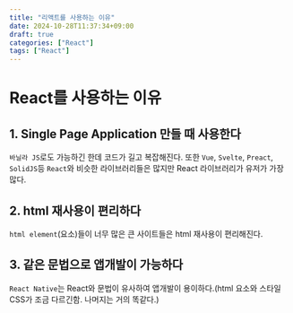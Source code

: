 ```yaml
---
title: "리액트를 사용하는 이유"
date: 2024-10-28T11:37:34+09:00
draft: true
categories: ["React"]
tags: ["React"]
---
```

# React를 사용하는 이유
## 1. Single Page Application 만들 때 사용한다
`바닐라 JS`로도 가능하긴 한데 코드가 길고 복잡해진다. 또한 `Vue`, `Svelte`, `Preact`, 
`SolidJS`등 `React`와 비슷한 라이브러리들은 많지만 React 라이브러리가 유저가 가장 많다.

## 2. html 재사용이 편리하다
`html element`(요소)들이 너무 많은 큰 사이트들은 html 재사용이 편리해진다.

## 3. 같은 문법으로 앱개발이 가능하다 
`React Native`는 React와 문법이 유사하여 앱개발이 용이하다.(html 요소와 스타일 CSS가
조금 다르긴함. 나머지는 거의 똑같다.)